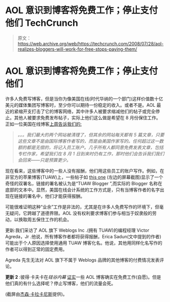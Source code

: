 # AOL 意识到博客将免费工作；停止支付他们 TechCrunch

> 原文：<https://web.archive.org/web/https://techcrunch.com/2008/07/28/aol-realizes-bloggers-will-work-for-free-stops-paying-them/>

# AOL 意识到博客将免费工作；停止支付他们

许多人免费写博客，但是当你为像美国在线(时代华纳的一个部门)这样价值数十亿美元的媒体集团写博客时，至少你可以期待一份稳定的收入。或者不是。AOL 最近的紧缩开支打击了它的博客网络，其中许多人被要求缩减他们的帖子或完全停止。其他人被要求免费发布帖子，实际上他们这么做是希望在 8 月份保住工作。正如一位美国在线博客[上周告诉我们的:](https://web.archive.org/web/20230210005013/https://techcrunch.com/2008/07/24/aol-makes-big-budget-cuts-across-blogs/)

> *。。。我们最大的两个网站被清理了，但其余的网站每天都有 5 篇文章，只要这些文章不是由国际博客作者写的，而是由美国作家写的。任何超过这一数额的都是无偿的，将记入员工账户。几乎所有人都同意免费发表文章，包括专栏作家，希望我们在 8 月 1 日到来时仍有工作，那时他们会告诉我们我们会回来——只是预算更少。*

现在看来，这些博客中的一些人没有报酬，他们用这些员工的账户写作。例如，在非官方的苹果博客(TUAW)上，一些帖子如 [this one](https://web.archive.org/web/20230210005013/http://www.tuaw.com/2008/07/28/mac-101-recent-tips-round-up/) (左边的屏幕截图)显示了一个奇怪的双署名，链接的署名被认为是“TUAW Blogger ”,而实际的 Blogger 名称在底部的文本中。显然，美国在线会计系统的工作方式是，只有当博客作者的名字出现在链接的署名中，他们才能获得报酬。

可能很难证明这种“业余”工作是非法的，尤其是在许多人免费写作的环境下，但毫无疑问，它跨越了道德界限。AOL 没有权利要求博客们参与相当于奴隶般的劳动，以换取周五保住工作的机会。

更新:我们采访了 AOL 旗下 Weblogs Inc .(拥有 TUAW)的编程经理 Victor Agreda，Jr .他说，所有博客作者都将获得报酬，Erica Sadun(文中提到的作者)可能出于个人原因选择使用通用 TUAW 博客化名。他说，其他用同样化名写作的作者可以得到正常的固定费用。

Agreda 先生无法对 AOL 旗下不属于 Weblogs 品牌的其他博客的付费情况发表评论。

**更新 2** :彼得·卡夫卡在*硅谷内幕* [证实](https://web.archive.org/web/20230210005013/http://www.alleyinsider.com/2008/7/you-can-get-something-for-nothing-after-all-some-aol-bloggers-posting-without-pay-this-month-twx-)一些 AOL 博客确实在免费工作(自愿)。但是他们真的有什么选择呢？停止写博客，他们的流量会死。

(截屏由[杰森·卡拉卡尼斯](https://web.archive.org/web/20230210005013/http://flickr.com/photos/jasoncalacanis/2710692495/)提供)。